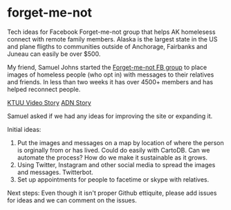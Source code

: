 # forget-me-not
Tech ideas for Facebook Forget-me-not group that helps AK homelesess connect with remote family members.
Alaska is the largest state in the US and plane fligths to communities outside of Anchorage, Fairbanks and Juneau can easily be over $500. 

My friend, Samuel Johns started the [Forget-me-not FB group](https://www.facebook.com/groups/1607335859320104/) to place images of homeless people (who opt in) with messages to their relatives and friends. 
In less than two weeks it has over 4500+ members and has helped reconnect people. 

[KTUU Video Story](http://www.ktuu.com/news/news/facebook-group-works-to-connect-homeless-with-families/33623714)
[ADN Story](http://www.adn.com/article/20150616/facebook-group-becomes-way-homeless-connect-loved-ones-back-home)

Samuel asked if we had any ideas for improving the site or expanding it.

Initial ideas:

1. Put the images and messages on a map by location of where the person is orginally from or has lived. Could do easily with CartoDB. Can we automate the process? How do we make it sustainable as it grows.  
2. Using Twitter, Instagram and other social media to spread the images and messages. Twitterbot.
3. Set up appointments for people to facetime or skype with relatives. 

Next steps: Even though it isn't proper Github ettiquite, please add issues for ideas and we can comment on the issues. 
